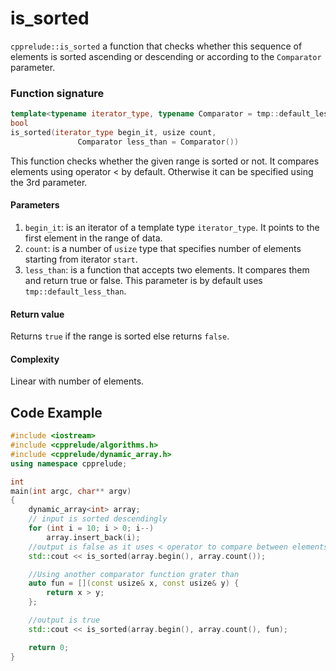 # is_sorted

`cpprelude::is_sorted` a function that checks whether this sequence of elements is sorted ascending or descending or according to the `Comparator` parameter.

### Function signature

```c++
template<typename iterator_type, typename Comparator = tmp::default_less_than<typename iterator_type::data_type>>
bool 
is_sorted(iterator_type begin_it, usize count, 
               Comparator less_than = Comparator())
```

This function checks whether the given range is sorted or not. It compares elements using operator < by default. Otherwise it can be specified using the 3rd parameter.

#### Parameters

1. `begin_it`: is an iterator of a template type `iterator_type`. It points to the first element in the range of data.
2. `count`: is a number of `usize` type that specifies number of elements starting from iterator `start`.
3. `less_than`: is a function that accepts two elements. It compares them and return true or false. This parameter is by default uses `tmp::default_less_than`.

#### Return value

Returns `true` if the range is sorted else returns `false`.

#### Complexity

Linear with number of elements.

## Code Example

```c++
#include <iostream>
#include <cpprelude/algorithms.h>
#include <cpprelude/dynamic_array.h>
using namespace cpprelude;

int
main(int argc, char** argv)
{
	dynamic_array<int> array;
	// input is sorted descendingly
	for (int i = 10; i > 0; i--)
		array.insert_back(i);
	//output is false as it uses < operator to compare between elements
	std::cout << is_sorted(array.begin(), array.count());

	//Using another comparator function grater than
	auto fun = [](const usize& x, const usize& y) {
		return x > y;
	};

	//output is true 
	std::cout << is_sorted(array.begin(), array.count(), fun);

	return 0;
}
```

